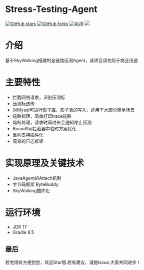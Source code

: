 # Stress-Testing-Agent
[![GitHub stars](https://img.shields.io/github/stars/caijianying/Stress-Testing-Agent.svg?style=badge&label=Stars&logo=github)](https://github.com/caijianying/Stress-Testing-Agent)
[![GitHub forks](https://img.shields.io/github/stars/caijianying/Stress-Testing-Agent.svg?style=badge&label=Fork&logo=github)](https://github.com/caijianying/Stress-Testing-Agent)
[![AUR](https://img.shields.io/badge/license-Apache%20License%202.0-blue.svg)](https://github.com/caijianying/Stress-Testing-Agent/blob/main/LICENSE)
[![](https://img.shields.io/badge/Author-小白菜-orange.svg)](https://caijianying.github.io)

# 介绍
基于SkyWalking搭建的全链路压测Agent，该项目请勿用于商业用途

# 主要特性
* 拦截网络请求，识别压测标
* 压测标透传
* 对Mysql可进行影子库、影子表的写入，适用于大部分简单场景
* 链路梳理，简单打印trace链路
* 熔断处理，请求时间过长会通知停止压测
* BoundSql拦截器中临时方案优化
* 重构支持插件化
* 简易的日志框架

# 实现原理及关键技术
* JavaAgent的Attach机制
* 字节码框架 ByteBuddy
* SkyWalking插件化

# 运行环境
* JDK 17
* Gradle 8.5

## 最后
若觉得有方便到您，欢迎Star哦.若有建议，请提Issue.大家共同进步！

